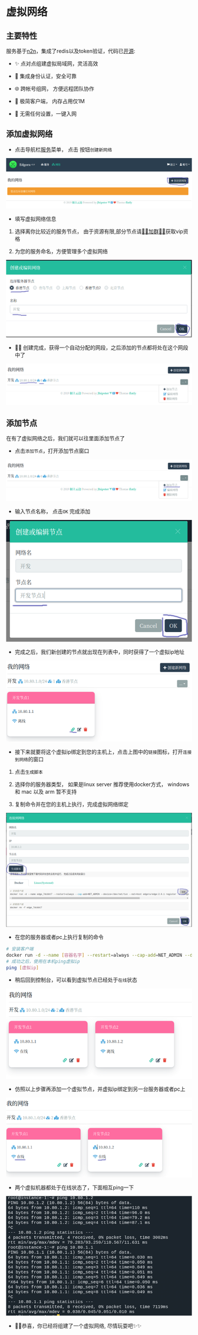 # 虚拟网络

## 主要特性

服务基于[n2n](https://github.com/ntop/n2n)，集成了redis以及token验证，代码已[开源](https://github.com/EdgoraCN/n2n):

* ✨ 点对点组建虚拟局域网，灵活高效

* 🔐 集成身份认证，安全可靠

* 🌐 跨帐号组网， 方便远程团队协作

* 🚀 极简客户端， 内存占用仅1M

* 🥳 无需任何设置，一键入网

## 添加虚拟网络

* 点击导航栏[服务](https://console.edgora.com/#/network)菜单， 点击 按钮`创建新网络`

![logo](_media/new-network.png)

* 填写虚拟网络信息

 1. 选择离你比较近的服务节点， 由于资源有限,部分节点请[👨‍💻加群👩‍💻](/join-us)获取vip资格

 2. 为您的服务命名，方便管理多个虚拟网络

![logo](_media/create-network.png)

* 🎉🎉 创建完成，获得一个自动分配的网段，之后添加的节点都将处在这个网段中了

![logo](_media/new-node.png)

## 添加节点

在有了虚拟网络之后，我们就可以往里面添加节点了

* 点击`添加节点`，打开添加节点窗口

![logo](_media/new-node1.png)

* 输入节点名称， 点击`OK` 完成添加

![logo](_media/create-node.png)

* 完成之后，我们新创建的节点就出现在列表中，同时获得了一个虚拟ip地址

![logo](_media/node1-card.png)

* 接下来就要将这个虚拟ip绑定到您的主机上，点击上图中的`链接`图标，打开`连接到网络`的窗口

 1. 点击`生成脚本`

 2. 选择你的服务器类型， 如果是linux server 推荐使用docker方式， windows 和 mac 以及 arm 暂不支持

 3. 复制命令并在您的主机上执行，完成虚拟网络绑定

![logo](_media/link-to-network.png)

* 在您的服务器或者pc上执行复制的命令

```bash
# 安装客户端
docker run -d --name [容器名字] --restart=always --cap-add=NET_ADMIN --device=/dev/net/tun --net=host edgora/edge:2.6.1 register -u zhangsan -i [客户端id] -p [验证码]
# 成功之后，使用在本机ping虚拟ip
ping [虚拟ip]
```

* 稍后回到控制台，可以看到虚拟节点已经处于`在线`状态

![logo](_media/node1-linked.png)


* 仿照以上步骤再添加一个虚拟节点，并虚拟ip绑定到另一台服务器或者pc上

![logo](_media/node2-linked.png)

* 两个虚拟机器都处于在线状态了，下面相互ping一下

![logo](_media/ping.png)

* 🎉🎉恭喜，你已经将组建了一个虚拟网络, 尽情玩耍吧✨✨
